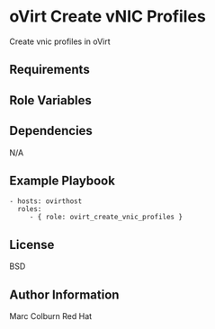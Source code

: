 oVirt Create vNIC Profiles 
=========

Create vnic profiles in oVirt

Requirements
------------


Role Variables
--------------

Dependencies
------------

N/A

Example Playbook
----------------

    - hosts: ovirthost
      roles:
         - { role: ovirt_create_vnic_profiles }

License
-------

BSD

Author Information
------------------

Marc Colburn Red Hat
